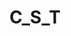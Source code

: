 ---
title: C_S_T
crosslinks:
- conspiracy
- youtubefactsbot
- holofractal
- AlternativeHistory
- youtubot
- Retconned
- ShrugLifeSyndicate
- magnora7
- chrisolivertimes
- ConspiracyII
- C_D_T
- The_Donald
- sorceryofthespectacle
- AskReddit
- New_American_System
- TargetedEnergyWeapons
- Echerdex
- conspiracyundone
- acloudrift
- TruthLeaks
---